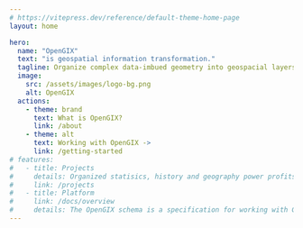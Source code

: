 ```yaml
---
# https://vitepress.dev/reference/default-theme-home-page
layout: home

hero:
  name: "OpenGIX"
  text: "is geospatial information transformation."
  tagline: Organize complex data-imbued geometry into geospacial layers to enable interactivity in maps and graphs.
  image:
    src: /assets/images/logo-bg.png
    alt: OpenGIX
  actions:
    - theme: brand
      text: What is OpenGIX?
      link: /about
    - theme: alt
      text: Working with OpenGIX ->
      link: /getting-started
# features:
#   - title: Projects
#     details: Organized statisics, history and geography power profits and sustainability.
#     link: /projects
#   - title: Platform
#     link: /docs/overview
#     details: The OpenGIX schema is a specification for working with GIS layers and data.
---
```

